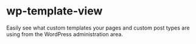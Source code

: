 # wp-template-view
Easily see what custom templates your pages and custom post types are using from the WordPress administration area.
